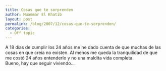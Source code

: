 ```yaml
---
title: Cosas que te sorprenden
author: Muammar El Khatib
layout: post
permalink: /blog/2007/12/cosas-que-te-sorprenden/
categories:
  - Off topic
---
```

A 18 días de cumplir los 24 años me he dado cuenta de que muchas de las cosas en que creía no existen. Al menos me queda la tranquilidad de que me costó 24 años entenderlo y no una maldita vida completa.  
Bueno, hay que seguir viviendo&#8230;